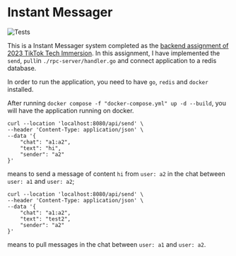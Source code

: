 # Instant Messager

![Tests](https://github.com/Echomo-Xinyu/Instant-Messager/actions/workflows/test.yml/badge.svg)

This is a Instant Messager system completed as the [backend assignment of 2023 TikTok Tech Immersion](https://bytedance.sg.feishu.cn/docx/P9kQdDkh5oqG37xVm5slN1Mrgle). In this assignment, I have implemented the `send`, `pull`in `./rpc-server/handler.go` and connect application to a redis database.

In order to run the application, you need to have `go`, `redis` and `docker` installed.

After running `docker compose -f "docker-compose.yml" up -d --build`, you will have the application running on docker.

```
curl --location 'localhost:8080/api/send' \
--header 'Content-Type: application/json' \
--data '{
    "chat": "a1:a2",
    "text": "hi",
    "sender": "a2"
}'
```

means to send a message of content `hi` from `user: a2` in the chat between `user: a1` and `user: a2`;

```
curl --location 'localhost:8080/api/send' \
--header 'Content-Type: application/json' \
--data '{
    "chat": "a1:a2",
    "text": "test2",
    "sender": "a2"
}'
```

means to pull messages in the chat between `user: a1` and `user: a2`.
